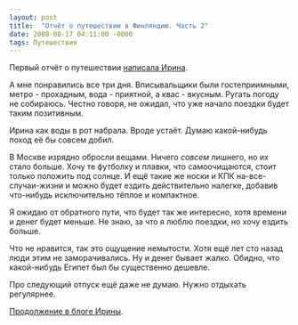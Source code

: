```yaml
---
layout: post
title:  "Отчёт о путешествии в Финляндию. Часть 2"
date: 2008-08-17 04:11:00 -0000
tags: Путешествия
---
```


Первый отчёт о путешествии <a href="http://drellka.livejournal.com/163898.html">написала Ирина</a>.

А мне понравились все три дня. Вписывальщики были гостеприимными, метро - прохадным, вода - приятной, а квас - вкусным. Ругать погоду не собираюсь. Честно говоря, не ожидал, что уже начало поездки будет таким позитивным.

Ирина как воды в рот набрала. Вроде устаёт. Думаю какой-нибудь поход её бы совсем добил. 

В Москве изрядно обросли вещами. Ничего *совсем* лишнего, но их стало больше. Хочу те футболку и плавки, что самоочищаются, стоит только положить под солнце. И ещё такие же носки и КПК на-все-случаи-жизни и можно будет ездить действительно налегке, добавив что-нибудь исключительно тёплое и компактное.

Я ожидаю от обратного пути, что будет так же интересно, хотя времени и денег будет меньше. Не знаю, за что я люблю поездки, но хочу ездить больше.

Что не нравится, так это ощущение немытости. Хотя ещё лет сто назад люди этим не заморачивались. Ну и денег бывает жалко. Обидно, что какой-нибудь Египет был бы существенно дешевле.

Про следующий отпуск ещё даже не думаю. Нужно отдыхать регулярнее.

<a href="http://drellka.livejournal.com/164160.html">Продолжение в блоге Ирины</a>.